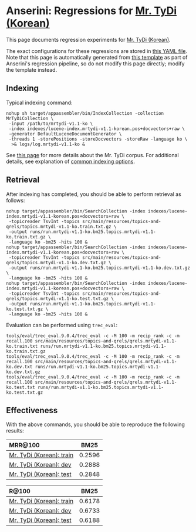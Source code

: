 # Anserini: Regressions for [Mr. TyDi (Korean)](https://github.com/castorini/mr.tydi)

This page documents regression experiments for [Mr. TyDi (Korean)](https://github.com/castorini/mr.tydi).

The exact configurations for these regressions are stored in [this YAML file](../src/main/resources/regression/mrtydi-v1.1-ko.yaml).
Note that this page is automatically generated from [this template](../src/main/resources/docgen/templates/mrtydi-v1.1-ko.template) as part of Anserini's regression pipeline, so do not modify this page directly; modify the template instead.

## Indexing

Typical indexing command:

```
nohup sh target/appassembler/bin/IndexCollection -collection MrTyDiCollection \
 -input /path/to/mrtydi-v1.1-ko \
 -index indexes/lucene-index.mrtydi-v1.1-korean.pos+docvectors+raw \
 -generator DefaultLuceneDocumentGenerator \
 -threads 1 -storePositions -storeDocvectors -storeRaw -language ko \
  >& logs/log.mrtydi-v1.1-ko &
```

See [this page](https://github.com/castorini/mr.tydi) for more details about the Mr. TyDi corpus.
For additional details, see explanation of [common indexing options](common-indexing-options.md).

## Retrieval

After indexing has completed, you should be able to perform retrieval as follows:

```
nohup target/appassembler/bin/SearchCollection -index indexes/lucene-index.mrtydi-v1.1-korean.pos+docvectors+raw \
 -topicreader TsvInt -topics src/main/resources/topics-and-qrels/topics.mrtydi-v1.1-ko.train.txt.gz \
 -output runs/run.mrtydi-v1.1-ko.bm25.topics.mrtydi-v1.1-ko.train.txt.gz \
 -language ko -bm25 -hits 100 &
nohup target/appassembler/bin/SearchCollection -index indexes/lucene-index.mrtydi-v1.1-korean.pos+docvectors+raw \
 -topicreader TsvInt -topics src/main/resources/topics-and-qrels/topics.mrtydi-v1.1-ko.dev.txt.gz \
 -output runs/run.mrtydi-v1.1-ko.bm25.topics.mrtydi-v1.1-ko.dev.txt.gz \
 -language ko -bm25 -hits 100 &
nohup target/appassembler/bin/SearchCollection -index indexes/lucene-index.mrtydi-v1.1-korean.pos+docvectors+raw \
 -topicreader TsvInt -topics src/main/resources/topics-and-qrels/topics.mrtydi-v1.1-ko.test.txt.gz \
 -output runs/run.mrtydi-v1.1-ko.bm25.topics.mrtydi-v1.1-ko.test.txt.gz \
 -language ko -bm25 -hits 100 &
```

Evaluation can be performed using `trec_eval`:

```
tools/eval/trec_eval.9.0.4/trec_eval -c -M 100 -m recip_rank -c -m recall.100 src/main/resources/topics-and-qrels/qrels.mrtydi-v1.1-ko.train.txt runs/run.mrtydi-v1.1-ko.bm25.topics.mrtydi-v1.1-ko.train.txt.gz
tools/eval/trec_eval.9.0.4/trec_eval -c -M 100 -m recip_rank -c -m recall.100 src/main/resources/topics-and-qrels/qrels.mrtydi-v1.1-ko.dev.txt runs/run.mrtydi-v1.1-ko.bm25.topics.mrtydi-v1.1-ko.dev.txt.gz
tools/eval/trec_eval.9.0.4/trec_eval -c -M 100 -m recip_rank -c -m recall.100 src/main/resources/topics-and-qrels/qrels.mrtydi-v1.1-ko.test.txt runs/run.mrtydi-v1.1-ko.bm25.topics.mrtydi-v1.1-ko.test.txt.gz
```

## Effectiveness

With the above commands, you should be able to reproduce the following results:

MRR@100                                 | BM25      |
:---------------------------------------|-----------|
[Mr. TyDi (Korean): train](https://github.com/castorini/mr.tydi)| 0.2596    |
[Mr. TyDi (Korean): dev](https://github.com/castorini/mr.tydi)| 0.2888    |
[Mr. TyDi (Korean): test](https://github.com/castorini/mr.tydi)| 0.2848    |


R@100                                   | BM25      |
:---------------------------------------|-----------|
[Mr. TyDi (Korean): train](https://github.com/castorini/mr.tydi)| 0.6178    |
[Mr. TyDi (Korean): dev](https://github.com/castorini/mr.tydi)| 0.6733    |
[Mr. TyDi (Korean): test](https://github.com/castorini/mr.tydi)| 0.6188    |
